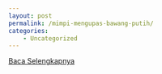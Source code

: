 ```yaml
---
layout: post
permalink: /mimpi-mengupas-bawang-putih/
categories:
    - Uncategorized
---
```


[Baca Selengkapnya](/05)